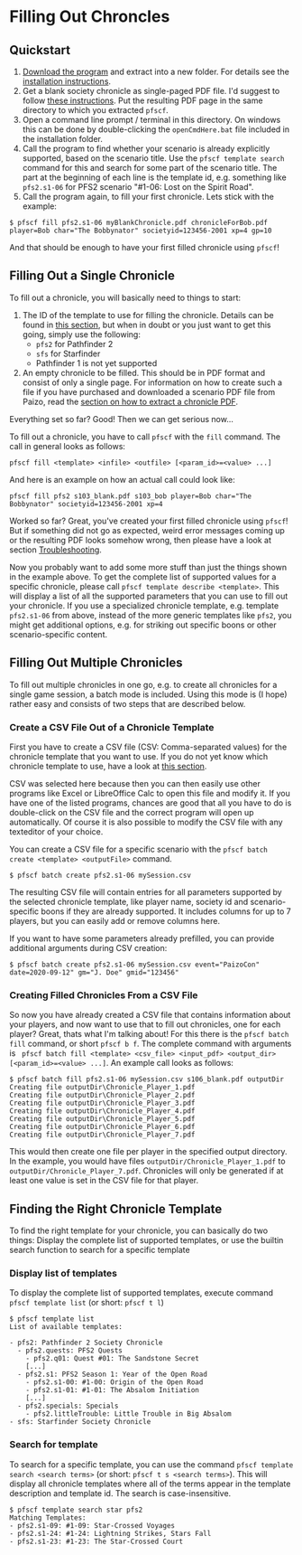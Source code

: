 # Filling Out Chroncles

## Quickstart

1. [Download the program](https://github.com/Blesmol/pfscf/releases) and extract into a new folder. For details see the [installation instructions](installation.md).
2. Get a blank society chronicle as single-paged PDF file. I'd suggest to follow [these instructions](extraction.md). Put the resulting PDF page in the same directory to which you extracted `pfscf`.
3. Open a command line prompt / terminal in this directory. On windows this can be done by double-clicking the `openCmdHere.bat` file included in the installation folder.
4. Call the program to find whether your scenario is already explicitly supported, based on the scenario title. Use the `pfscf template search` command for this and search for some part of the scenario title. The part at the beginning of each line is the template id, e.g. something like `pfs2.s1-06` for PFS2 scenario "#1-06: Lost on the Spirit Road".
5. Call the program again, to fill your first chronicle. Lets stick with the example:

```
$ pfscf fill pfs2.s1-06 myBlankChronicle.pdf chronicleForBob.pdf player=Bob char="The Bobbynator" societyid=123456-2001 xp=4 gp=10
```

And that should be enough to have your first filled chronicle using `pfscf`!

## Filling Out a Single Chronicle

To fill out a chronicle, you will basically need to things to start:

1. The ID of the template to use for filling the chronicle. Details can be found in [this section](#finding-the-right-chronicle-template), but when in doubt or you just want to get this going, simply use the following:
    * `pfs2` for Pathfinder 2
    * `sfs` for Starfinder
    * Pathfinder 1 is not yet supported
2. An empty chronicle to be filled. This should be in PDF format and consist of only a single page. For information on how to create such a file if you have purchased and downloaded a scenario PDF file from Paizo, read the [section on how to extract a chronicle PDF](extraction.md).

Everything set so far? Good! Then we can get serious now...

To fill out a chronicle, you have to call `pfscf` with the `fill` command. The call in general looks as follows:
```
pfscf fill <template> <infile> <outfile> [<param_id>=<value> ...]
```

And here is an example on how an actual call could look like:
```
pfscf fill pfs2 s103_blank.pdf s103_bob player=Bob char="The Bobbynator" societyid=123456-2001 xp=4
```

Worked so far? Great, you've created your first filled chronicle using `pfscf`! But if something did not go as expected, weird error messages coming up or the resulting PDF looks somehow wrong, then please have a look at section [Troubleshooting](troubleshooting.md).

Now you probably want to add some more stuff than just the things shown in the example above. To get the complete list of supported values for a specific chronicle, please call `pfscf template describe <template>`. This will display a list of all the supported parameters that you can use to fill out your chronicle. If you use a specialized chronicle template, e.g. template `pfs2.s1-06` from above, instead of the more generic templates like `pfs2`, you might get additional options, e.g. for striking out specific boons or other scenario-specific content.

## Filling Out Multiple Chronicles

To fill out multiple chronicles in one go, e.g. to create all chronicles for a single game session, a batch mode is included. Using this mode is (I hope) rather easy and consists of two steps that are described below.

### Create a CSV File Out of a Chronicle Template

First you have to create a CSV file (CSV: Comma-separated values) for the chronicle template that you want to use. If you do not yet know which chronicle template to use, have a look at [this section](#finding-the-right-chronicle-template).

CSV was selected here because then you can then easily use other programs like Excel or LibreOffice Calc to open this file and modify it. If you have one of the listed programs, chances are good that all you have to do is double-click on the CSV file and the correct program will open up automatically. Of course it is also possible to modify the CSV file with any texteditor of your choice.

You can create a CSV file for a specific scenario with the `pfscf batch create <template> <outputFile>` command.
```
$ pfscf batch create pfs2.s1-06 mySession.csv
```

The resulting CSV file will contain entries for all parameters supported by the selected chronicle template, like player name, society id and scenario-specific boons if they are already supported. It includes columns for up to 7 players, but you can easily add or remove columns here.

If you want to have some parameters already prefilled, you can provide additional arguments during CSV creation:
```
$ pfscf batch create pfs2.s1-06 mySession.csv event="PaizoCon" date=2020-09-12" gm="J. Doe" gmid="123456"
```

### Creating Filled Chronicles From a CSV File

So now you have already created a CSV file that contains information about your players, and now want to use that to fill out chronicles, one for each player? Great, thats what I'm talking about! For this there is the `pfscf batch fill` command, or short `pfscf b f`. The complete command with arguments is ` pfscf batch fill <template> <csv_file> <input_pdf> <output_dir> [<param_id>=<value> ...]`. An example call looks as follows:

```
$ pfscf batch fill pfs2.s1-06 mySession.csv s106_blank.pdf outputDir
Creating file outputDir\Chronicle_Player_1.pdf
Creating file outputDir\Chronicle_Player_2.pdf
Creating file outputDir\Chronicle_Player_3.pdf
Creating file outputDir\Chronicle_Player_4.pdf
Creating file outputDir\Chronicle_Player_5.pdf
Creating file outputDir\Chronicle_Player_6.pdf
Creating file outputDir\Chronicle_Player_7.pdf
```

This would then create one file per player in the specified output directory. In the example, you would have files `outputDir/Chronicle_Player_1.pdf` to `outputDir/Chronicle_Player_7.pdf`. Chronicles will only be generated if at least one value is set in the CSV file for that player.

## Finding the Right Chronicle Template

To find the right template for your chronicle, you can basically do two things: Display the complete list of supported templates, or use the builtin search function to search for a specific template

### Display list of templates

To display the complete list of supported templates, execute command `pfscf template list` (or short: `pfscf t l`)
```
$ pfscf template list
List of available templates:

- pfs2: Pathfinder 2 Society Chronicle
  - pfs2.quests: PFS2 Quests
    - pfs2.q01: Quest #01: The Sandstone Secret
	[...]
  - pfs2.s1: PFS2 Season 1: Year of the Open Road
    - pfs2.s1-00: #1-00: Origin of the Open Road
    - pfs2.s1-01: #1-01: The Absalom Initiation
	[...]
  - pfs2.specials: Specials
    - pfs2.littleTrouble: Little Trouble in Big Absalom
- sfs: Starfinder Society Chronicle
```

### Search for template

To search for a specific template, you can use the command `pfscf template search <search terms>` (or short: `pfscf t s <search terms>`). This will display all chronicle templates where all of the terms appear in the template description and template id. The search is case-insensitive.
```
$ pfscf template search star pfs2
Matching Templates:
- pfs2.s1-09: #1-09: Star-Crossed Voyages
- pfs2.s1-24: #1-24: Lightning Strikes, Stars Fall
- pfs2.s1-23: #1-23: The Star-Crossed Court
```


